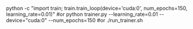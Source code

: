 python -c "import train; train.train_loop(device='cuda:0', num_epochs=150, learning_rate=0.01)"
#or
python trainer.py --learning_rate=0.01 --device="cuda:0" --num_epochs=150
#or
./run_trainer.sh
